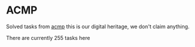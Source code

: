 # ACMP

Solved tasks from [acmp](https://acmp.ru/index.asp?main=tasks) this is our digital heritage, we don't claim anything.

There are currently 255 tasks here
